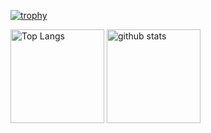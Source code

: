 [![trophy](https://github-profile-trophy.vercel.app/?username=Fuuma0000&theme=radical&no-frame=true)](https://github.com/ryo-ma/github-profile-trophy)
<p align="left"> 
  <img alt="Top Langs" height="150px" src="https://github-readme-stats.vercel.app/api/top-langs/?username=Fuuma0000&layout=compact&show_icons=true&theme=radical&hide_border=true&count_private=true&border_radius=40.0&hide=C++,HCL,CMake,PLpgSQL,C++,Shell,Ruby,C++" />
  <img alt="github stats" height="150px" src="https://github-readme-stats.vercel.app/api?username=Fuuma0000&theme=radical&show_icons=ture&hide_border=true&include_all_commits=true&count_private=true&border_radius=40.0" />
</p>


<!--
### Hi there 👋
**Fuuma0000/Fuuma0000** is a ✨ _special_ ✨ repository because its `README.md` (this file) appears on your GitHub profile.

Here are some ideas to get you started:

- 🔭 I’m currently working on ...
- 🌱 I’m currently learning ...
- 👯 I’m looking to collaborate on ...
- 🤔 I’m looking for help with ...
- 💬 Ask me about ...
- 📫 How to reach me: ...
- 😄 Pronouns: ...
- ⚡ Fun fact: ...
-->
